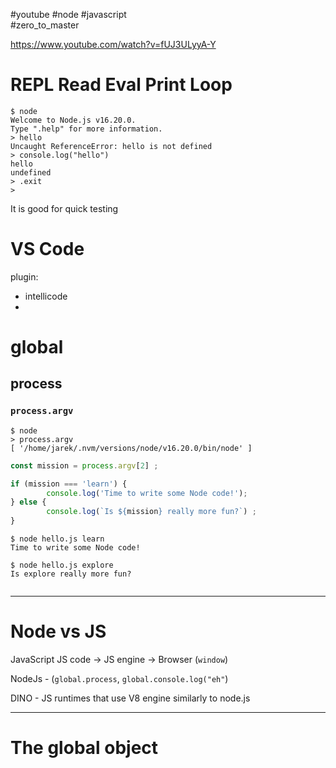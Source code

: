 #youtube  #node #javascript  
#zero_to_master 

https://www.youtube.com/watch?v=fUJ3ULyyA-Y

# REPL Read Eval Print Loop
```node
$ node
Welcome to Node.js v16.20.0.
Type ".help" for more information.
> hello
Uncaught ReferenceError: hello is not defined
> console.log("hello")
hello
undefined
> .exit
> 

```

It is good for quick testing

# VS Code
plugin:
- intellicode
- 

# global
## process
### `process.argv`
```node
$ node
> process.argv
[ '/home/jarek/.nvm/versions/node/v16.20.0/bin/node' ]
```


```js
const mission = process.argv[2] ;

if (mission === 'learn') {
        console.log('Time to write some Node code!');
} else {
        console.log(`Is ${mission} really more fun?`) ;
}
```

```node
$ node hello.js learn
Time to write some Node code!

$ node hello.js explore
Is explore really more fun?


```

------
# Node vs JS
JavaScript
JS code -> JS engine -> Browser (`window`)

NodeJs - (`global.process`, `global.console.log("eh"`)

DINO - JS runtimes that use V8 engine similarly to node.js

------
# The global object






